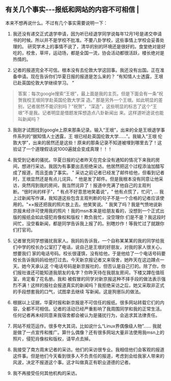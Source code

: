 ## 有关几个事实---报纸和网站的内容不可相信 |

本来不想再说什么。不过有几个事实需要说明一下：

1. 我还没有递交正式退学申请，因为听已经退学同学说每年12月1号是递交申请书的时候。所以并不是学校不批准。不要八卦学校，这些事情上学校会妥善处理的。 研究学术上的事情不说了，清华的别的环境还是很好的。食堂绝对是好吃的，校舍，草坪，运动场，都是全国一流，协会活动都很活跃，楼长绝对是热情的。

2. 记者的报道完全不可信。根本没有去伦敦大学这回事。我还没有出国。正在准备申请。现在告诉你们华夏日报的报道是怎么来的？ “有知情人士透露，王垠已赴英国伦敦大学继续学习。 ”

>答案：每次google搜索“王垠”，最上面是我的主页。但是下面会有一条“祝贺我校王垠同学赴英国伦敦大学深 造。” 那是另外一个王垠。如此明显的差别，记者居然不能识别吗？“祝贺”，“深造”，这些明显的标志了这个“王垠”不是我。记者明显是借题发挥想造点八卦新闻出 来。这样道听途说也能叫新闻吗？

3. 我刚才试图找到google上原来那条记录。输入“王垠”，出来的全是王垠退学事件系列的“据知情人士透露，王 垠已经赴英国伦敦大学……”。我输入“王垠 伦敦大学”，出来的居然还是这些！原来的那条记录不知道被埋到哪里去了！这验证了一个道理假话说1000遍就会变成真理！！！

4. 我受到记者的骚扰。华夏日报的记者昨天在完全没有通知的情况下来我的房间，想进行采访。我因为有事要出去拒绝采访。他居然把这个过程添油加醋写成了报道，而且歪曲了事实。 " 采访之前记者已经发了邮件给他，但看到记者时，王垠显然还是有点儿诧异。" 他是发了邮件。但是我根本没有同意让他采访，突然闯到我的房间，我当然诧异了！报道中充满了他自己的主观判断。“很时尚的样子”，“ 有点不好意思地笑着说”，" 他有点慌了，忙问", ... 我上过新闻写作课，我知道这些包含主观判断的句子不是一个合格的记者应该使用的。"××报还把我的照片放上去。他笑笑说。" 我笑了吗？我是气愤地说新京报未经许可使用我的照片！我的msn本来是给朋友看的，没想到一个正式出版的报纸会如此侵犯肖像权和版权！欺负我忙，没空理你 们是不是？我这段时间忙，没空看新闻，都是同学告诉我上报了的。别瞎炒作！等我忙过了就跟你们打官司。

5. 记者冒充同学想骚扰我家人。我妈妈告诉我，一个自称某某某的我的同学给我们中学的校长办公室打了电话，说自己是王垠的好朋友，对我的家人很关心，想要我们 家的电话号码。校长很谨慎，没有给他，于是他给了一个电话号码要校长告诉我妈妈给他打过去。今天新京报记者又来宿舍，她昨天在这边蹲点一天。她今天承认这 个电话号码是新京报社的，但否认是自己打的。除了你，你们报社谁还可能知道我朋友的名字？你昨天待在我朋友房间，下楼又蹲在值班室，肯定看了花名册。我和 被假冒的同学对新京报这种不择手段的做法表示强烈不满！这样的报社会报道真实的新闻吗？我拒绝采访之后，她又采取非正式的手段想套我的口气，试图拿去继续 写新闻。这是狗崽队的做法。

6. 根据以上证据，华夏时报和新京报是不可信任的报纸。很多网站转载它们的内容，全都不可相信。记者的活动已经严重影响了我周围同学和我的正常生活。任何记者再未经同意来我宿舍都会被认为是骚扰行为，会追求其法律责任。

7. 网站不规范运作。很多夸大其词，比如说什么“Linux界偶像级人物”…… 我就是做了一点宣传和推广。算什么偶像？还有很多网站大量非法使用我msn上的照片，侵犯肖像权和版权，请早点去掉。

8. 我接受了南方周末记者的采访。他们的采访很专业。我相信他们会客观的报道这件事。但是他们今天看到很多人不负责任的报道，考虑到会给我家人带来的风波，决定不报道这个事。这才叫做真正有职业道德的记者。

9. 我不再接受任何其他机构的采访。
